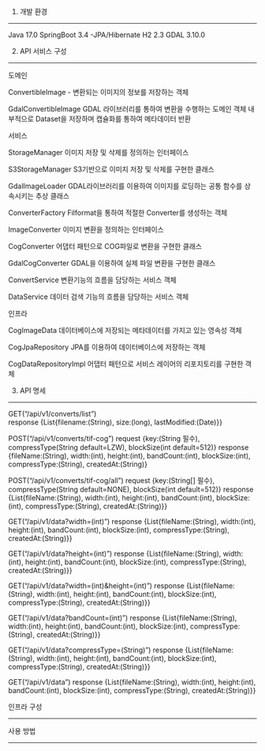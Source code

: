 1. 개발 환경
<hr/>
Java 17.0
SpringBoot 3.4
-JPA/Hibernate
H2 2.3
GDAL 3.10.0

2. API 서비스 구성
<hr/>
도메인

ConvertibleImage<interface> - 변환되는 이미지의 정보를 저장하는 객체

GdalConvertibleImage<class> GDAL 라이브러리를 통하여 변환을 수행하는 도메인 객체 내부적으로 Dataset을 저장하며 캡슐화를 통하여 메타데이터 반환
 
서비스

<storage>
StorageManager<interface>	이미지 저장 및 삭제를 정의하는 인터페이스
  
S3StorageManager<class>	S3기반으로 이미지 저장 및 삭제를 구현한 클래스

GdalImageLoader<abstract class> GDAL라이브러리를 이용하여 이미지를 로딩하는 공통 함수를 상속시키는 추상 클래스

<convert>

ConverterFactory<class>	Filformat을 통하여 적절한 Converter를 생성하는 객체

ImageConverter<interface>	이미지 변환을 정의하는 인터페이스

CogConverter<class>		어댑터 패턴으로 COG파일로 변환을 구현한 클래스

GdalCogConverter<class>	GDAL을 이용하여 실제 파일 변환을 구현한 클래스

<application>

ConvertService<class>	변환기능의 흐름을 담당하는 서비스 객체 

DataService<class>		데이터 검색 기능의 흐름을 담당하는 서비스 객체
	

인프라

CogImageData<class>	데이터베이스에 저장되는 메타데이터를 가지고 있는 영속성 객체

CogJpaRepository<interface>	JPA를 이용하여 데이터베이스에 저장하는 객체

CogDataRepositoryImpl<class>	어댑터 패턴으로 서비스 레이어의 리포지토리를 구현한 객체


3. API 명세
<hr/>

<convert>

GET(“/api/v1/converts/list”)	
response
{List{filename:(String), size:(long), lastModified:(Date)}}

POST(“/api/v1/converts/tif-cog”)
request 
{key:(String 필수), compressType(String default=LZW), blockSize(int default=512)}
response
{fileName:(String), width:(int), height:(int), bandCount:(int), blockSize:(int), compressType:(String), createdAt:(String)}

POST(“/api/v1/converts/tif-cog/all”)
request
{key:(String[] 필수), compressType(String default=NONE), blockSize(int default=512)}
response
{List{fileName:(String), width:(int), height:(int), bandCount:(int), blockSize:(int), compressType:(String), createdAt:(String)}}
<data>

GET(“/api/v1/data?width=(int)”)
response
{List{fileName:(String), width:(int), height:(int), bandCount:(int), blockSize:(int), compressType:(String), createdAt:(String)}}

GET(“/api/v1/data?height=(int)”)
response
{List{fileName:(String), width:(int), height:(int), bandCount:(int), blockSize:(int), compressType:(String), createdAt:(String)}}

GET(“/api/v1/data?width=(int)&height=(int)”)
response
{List{fileName:(String), width:(int), height:(int), bandCount:(int), blockSize:(int), compressType:(String), createdAt:(String)}}

GET(“/api/v1/data?bandCount=(int)”)
response
{List{fileName:(String), width:(int), height:(int), bandCount:(int), blockSize:(int), compressType:(String), createdAt:(String)}}

GET(“/api/v1/data?compressType=(String)”)
response
{List{fileName:(String), width:(int), height:(int), bandCount:(int), blockSize:(int), compressType:(String), createdAt:(String)}}

GET(“/api/v1/data”)
response
{List{fileName:(String), width:(int), height:(int), bandCount:(int), blockSize:(int), compressType:(String), createdAt:(String)}}


인프라 구성
<hr/>

사용 방법
<hr/>


